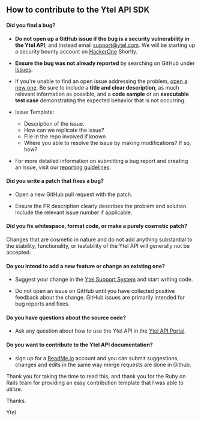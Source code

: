 ## How to contribute to the Ytel API SDK

#### **Did you find a bug?**

* **Do not open up a GitHub issue if the bug is a security vulnerability
  in the Ytel API**, and instead email support@ytel.com.  We will be starting up a security bounty account on [HackerOne](https://hackerone.com/) Shortly.

* **Ensure the bug was not already reported** by searching on GitHub under [Issues](https://github.com/mgrofsky/Ytel-API-RUBY/issues).

* If you're unable to find an open issue addressing the problem, [open a new one](https://github.com/mgrofsky/Ytel-API-RUBY/issues/new). Be sure to include a **title and clear description**, as much relevant information as possible, and a **code sample** or an **executable test case** demonstrating the expected behavior that is not occurring.

* Issue Template:
  * Description of the issue.
  * How can we replicate the issue?
  * File in the repo involved if known
  * Where you able to resolve the issue by making modifications?  If so, how?

* For more detailed information on submitting a bug report and creating an issue, visit our [reporting guidelines](http://edgeguides.rubyonrails.org/contributing_to_ruby_on_rails.html#reporting-an-issue).

#### **Did you write a patch that fixes a bug?**

* Open a new GitHub pull request with the patch.

* Ensure the PR description clearly describes the problem and solution. Include the relevant issue number if applicable.

#### **Did you fix whitespace, format code, or make a purely cosmetic patch?**

Changes that are cosmetic in nature and do not add anything substantial to the stability, functionality, or testability of the Ytel API will generally not be accepted.

#### **Do you intend to add a new feature or change an existing one?**

* Suggest your change in the [Ytel Support System](https://support.ytel.com) and start writing code.

* Do not open an issue on GitHub until you have collected positive feedback about the change. GitHub issues are primarily intended for bug reports and fixes.

#### **Do you have questions about the source code?**

* Ask any question about how to use the Ytel API in the [Ytel API Portal](https://portal.message360.com).

#### **Do you want to contribute to the Ytel API documentation?**

* sign up for a [ReadMe.io](http://www.readme.io) account and you can submit suggestions, changes and edits in the same way merge requests are done in Github.

Thank you for taking the time to read this, and thank you for the Ruby on Rails team for providing an easy contribution template that I was able to utilize.

Thanks.

Ytel
